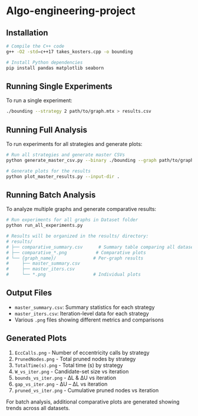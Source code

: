 # Algo-engineering-project

## Installation

```bash
# Compile the C++ code
g++ -O2 -std=c++17 takes_kosters.cpp -o bounding

# Install Python dependencies
pip install pandas matplotlib seaborn
```

## Running Single Experiments

To run a single experiment:
```bash
./bounding --strategy 2 path/to/graph.mtx > results.csv
```

## Running Full Analysis

To run experiments for all strategies and generate plots:

```bash
# Run all strategies and generate master CSVs
python generate_master_csv.py --binary ./bounding --graph path/to/graph.mtx

# Generate plots for the results
python plot_master_results.py --input-dir .
```

## Running Batch Analysis

To analyze multiple graphs and generate comparative results:

```bash
# Run experiments for all graphs in Dataset folder
python run_all_experiments.py

# Results will be organized in the results/ directory:
# results/
# ├── comparative_summary.csv      # Summary table comparing all datasets
# ├── comparative_*.png           # Comparative plots
# └── {graph_name}/              # Per-graph results
#     ├── master_summary.csv
#     ├── master_iters.csv
#     └── *.png                  # Individual plots
```

## Output Files

- `master_summary.csv`: Summary statistics for each strategy
- `master_iters.csv`: Iteration-level data for each strategy
- Various `.png` files showing different metrics and comparisons

## Generated Plots

1. `EccCalls.png` - Number of eccentricity calls by strategy
2. `PrunedNodes.png` - Total pruned nodes by strategy
3. `TotalTime(s).png` - Total time (s) by strategy
4. `W_vs_iter.png` - Candidate-set size vs iteration
5. `bounds_vs_iter.png` - ΔL & ΔU vs iteration
6. `gap_vs_iter.png` - ΔU – ΔL vs iteration
7. `pruned_vs_iter.png` - Cumulative pruned nodes vs iteration

For batch analysis, additional comparative plots are generated showing trends across all datasets.